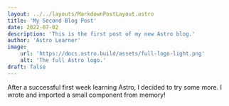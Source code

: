 ```yaml
---
layout: ../../layouts/MarkdownPostLayout.astro
title: 'My Second Blog Post'
date: 2022-07-02
description: 'This is the first post of my new Astro blog.'
author: 'Astro Learner'
image:
    url: 'https://docs.astro.build/assets/full-logo-light.png'
    alt: 'The full Astro logo.'
draft: false
---
```

After a successful first week learning Astro, I decided to try some more. I wrote and imported a small component from memory!